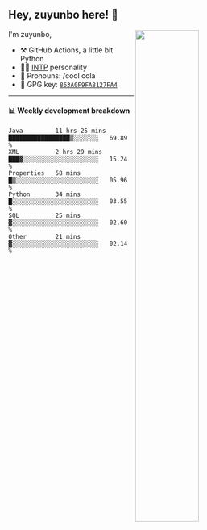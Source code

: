 

## Hey, zuyunbo here! :wave: 
[<img align="right" width="50%" src="https://github-readme-stats.vercel.app/api?username=zuyunbo&theme=dark&show_icons=true">](https://metrics.lecoq.io/ouuan?template=classic)

I'm zuyunbo,

-   :hammer_and_pick: GitHub Actions, a little bit Python
-   :man_scientist: [INTP](https://www.16personalities.com/profiles/3302586f07ca3) personality
-   :man: Pronouns: /cool cola
-   :key: GPG key: [`863A0F9FA8127FA4`](https://github.com/zuyunbo.gpg)

---

#### :bar_chart: Weekly development breakdown
<!--START_SECTION:waka-->

```text
Java         11 hrs 25 mins  █████████████████▒░░░░░░░   69.89 %
XML          2 hrs 29 mins   ███▓░░░░░░░░░░░░░░░░░░░░░   15.24 %
Properties   58 mins         █▒░░░░░░░░░░░░░░░░░░░░░░░   05.96 %
Python       34 mins         █░░░░░░░░░░░░░░░░░░░░░░░░   03.55 %
SQL          25 mins         ▓░░░░░░░░░░░░░░░░░░░░░░░░   02.60 %
Other        21 mins         ▓░░░░░░░░░░░░░░░░░░░░░░░░   02.14 %
```

<!--END_SECTION:waka-->

